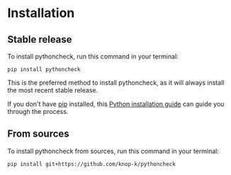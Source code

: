 # Installation

## Stable release

To install pythoncheck, run this command in your terminal:

```
pip install pythoncheck
```

This is the preferred method to install pythoncheck, as it will always install the most recent stable release.

If you don't have [pip](https://pip.pypa.io) installed, this [Python installation guide](http://docs.python-guide.org/en/latest/starting/installation/) can guide you through the process.

## From sources

To install pythoncheck from sources, run this command in your terminal:

```
pip install git+https://github.com/knop-k/pythoncheck
```

